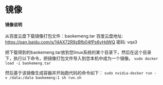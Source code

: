 # 镜像
#### 镜像说明

从百度云盘下载镜像打包文件：baokemeng.tar
百度云盘地址: https://pan.baidu.com/s/14AX72R9zBfb04fPs6vHdWQ  密码: vqa3

把下载得到的baokemeng.tar放到您linux系统的某个目录下，然后在这个目录下，执行以下命令，把镜像打包文件导入到您本机中成为一个镜像。
`sudo docker load -i baokemeng.tar`

然后基于该镜像生成容器并开始跑代码的命令如下：
`sudo nvidia-docker run -v /data:/data baokemeng:1 sh run.sh`
